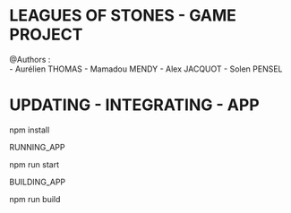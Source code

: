 # LEAGUES OF STONES - GAME PROJECT 
  @Authors :  
      -  Aurélien THOMAS
      -  Mamadou MENDY
      -  Alex JACQUOT
      -  Solen PENSEL

# UPDATING - INTEGRATING - APP

  npm install 

RUNNING_APP

  npm run start

BUILDING_APP

  npm run build 